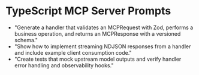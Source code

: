 # TypeScript MCP Server Prompts

- "Generate a handler that validates an MCPRequest with Zod, performs a business operation, and returns an MCPResponse with a versioned schema."
- "Show how to implement streaming NDJSON responses from a handler and include example client consumption code."
- "Create tests that mock upstream model outputs and verify handler error handling and observability hooks."